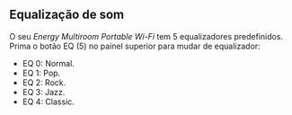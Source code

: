 ## Equalização de som

O seu *Energy Multiroom Portable Wi-Fi* tem 5 equalizadores predefinidos. Prima o botão EQ (5) no painel superior para mudar de equalizador:

* EQ 0: Normal.
* EQ 1: Pop.
* EQ 2: Rock.
* EQ 3: Jazz.
* EQ 4: Classic.
